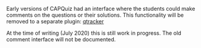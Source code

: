 
Early versions of CAPQuiz had an interface where the students could
make comments on the questions or their solutions.
This functionality will be removed to a separate plugin:
[qtracker](https://github.com/KQMATH/moodle-local_qtracker)

At the time of writing (July 2020) this is still work in progress.
The old comment interface will not be documented.
